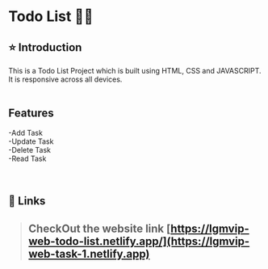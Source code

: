 # Todo List  🚀🚀

## ⭐ Introduction

This is a Todo List Project which is built using HTML, CSS and JAVASCRIPT. It is responsive across all devices.
<br/>
<br/>

## Features
-Add Task <br/>
-Update Task<br/>
-Delete Task<br/>
-Read Task<br/>
<br/>
<br/>

## 🔗 Links
> ## CheckOut the website link  [https://lgmvip-web-todo-list.netlify.app/](https://lgmvip-web-task-1.netlify.app)
<br/>
<br/>
